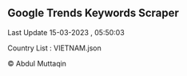 

## Google Trends Keywords Scraper 
 
Last Update 15-03-2023 , 05:50:03

Country List :
VIETNAM.json



© Abdul Muttaqin 
